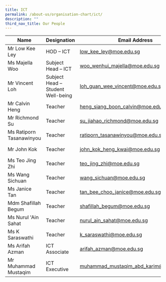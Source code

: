 ```yaml
---
title: ICT
permalink: /about-us/organisation-chart/ict/
description: ""
third_nav_title: Our People
---
```


| Name | Designation | Email Address | Contact |
|---|---|---|---|
| Mr Low Kee Ley | HOD – ICT | [low_kee_ley@moe.edu.sg](mailto:low_kee_ley@moe.edu.sg) | 65938-115 |
| Ms Majella Woo | Subject Head – ICT | [woo_wenhui_majella@moe.edu.sg](mailto:woo_wenhui_majella@moe.edu.sg) | 65938-129 |
| Mr Vincent Loh | Subject Head – Student Well-being |  [loh_guan_wee_vincent@moe.edu.sg](mailto:loh_guan_wee_vincent@moe.edu.sg) | 65938-150  |
| Mr Calvin Heng | Teacher | [heng_siang_boon_calvin@moe.edu.sg](mailto:heng_siang_boon_calvin@moe.edu.sg) | 65938-141 |
| Mr Richmond Su | Teacher | [su_jiahao_richmond@moe.edu.sg](mailto:su_jiahao_richmond@moe.edu.sg) | 65938-167 |
| Ms Ratiporn Tasanawinyou |  Teacher | [ratiporn_tasanawinyou@moe.edu.sg](mailto:ratiporn_tasanawinyou@moe.edu.sg) | 65938-145 |
| Mr John Kok | Teacher | [john_kok_heng_kwai@moe.edu.sg](mailto:john_kok_heng_kwai@moe.edu.sg) | 65938-127 |
| Ms Teo Jing Zhi | Teacher | [teo_jing_zhi@moe.edu.sg](mailto:teo_jing_zhi@moe.edu.sg) | 65938-205 |
| Ms Wang Sichuan | Teacher | [wang_sichuan@moe.edu.sg](mailto:wang_sichuan@moe.edu.sg) | 65938-204 |
| Ms Janice Tan | Teacher | [tan_bee_choo_janice@moe.edu.sg](mailto:tan_bee_choo_janice@moe.edu.sg) | 65838-168 |
| Mdm Shafillah Begum | Teacher | [shafillah_begum@moe.edu.sg](mailto:shafillah_begum@moe.edu.sg) | 65838-168 |
| Ms Nurul 'Ain Sahat | Teacher | [nurul_ain_sahat@moe.edu.sg](mailto:nurul_ain_sahat@moe.edu.sg) | 65938-149 |
| Ms K Saraswathi | Teacher | [k_saraswathi@moe.edu.sg](mailto:k_saraswathi@moe.edu.sg) | 65938-145 |
|Ms Arifah Azman| ICT Associate | [arifah_azman@moe.edu.sg](mailto:arifah_azman@moe.edu.sg)| 65938-171|
|Mr Muhammad Mustaqim|ICT Executive| [muhammad_mustaqim_abd_karim@moe.edu.sg](mailto:muhammad_mustaqim_abd_karim@moe.edu.sg)|65938-170|